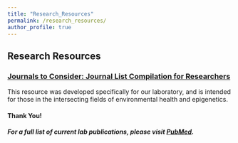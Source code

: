 ```yaml
---
title: "Research_Resources"
permalink: /research_resources/
author_profile: true
---
```


## Research Resources

### <b>[Journals to Consider: Journal List Compilation for Researchers](https://s3.amazonaws.com/baccarellilabgithubio/Journals_to_Consider.xlsx)</b> <br>
This resource was developed specifically for our laboratory, and is intended for those in the intersecting fields of environmental health and epigenetics.


#### Thank You!

##### For a full list of current lab publications, please visit [PubMed](https://www.ncbi.nlm.nih.gov/pubmed/?term=baccarelli+a+%5Bauthor%5D+OR+baccarelli+aa+%5Bauthor%5D+NOT+baccarelli+AM).
